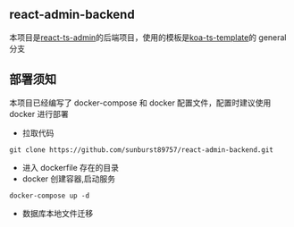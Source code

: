 ## react-admin-backend

本项目是[react-ts-admin](https://github.com/sunburst89757/react-ts-admin)的后端项目，使用的模板是[koa-ts-template](https://github.com/sunburst89757/koa-ts-template)的 general 分支

## 部署须知

本项目已经编写了 docker-compose 和 docker 配置文件，配置时建议使用 docker 进行部署

- 拉取代码

```shell
git clone https://github.com/sunburst89757/react-admin-backend.git
```

- 进入 dockerfile 存在的目录
- docker 创建容器,启动服务

```shell
docker-compose up -d
```

- 数据库本地文件迁移
